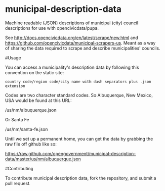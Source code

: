 municipal-description-data
==========================

Machine readable (JSON) descriptions of municipal (city) council descriptions for use with opencivicdata/pupa.

See http://docs.opencivicdata.org/en/latest/scrape/new.html and https://github.com/opencivicdata/municipal-scrapers-us. Meant as a way of sharing the data required to scrape and describe municipalities' councils.


#Usage

You can access a municipality's description data by following this convention on the static site:

```
country code/region code/city name with dash separators plus .json extension
```

Codes are two character standard codes. So Albuquerque, New Mexico, USA would be found at this URL:

/us/nm/albuquerque.json

Or Santa Fe

/us/nm/santa-fe.json

Until we set up a permanent home, you can get the data by grabbing the raw file off github like so:

https://raw.github.com/opengovernment/municipal-description-data/master/us/nm/albuquerque.json


#Contributing

To contribute municipal description data, fork the repository, and  submit a pull request.
